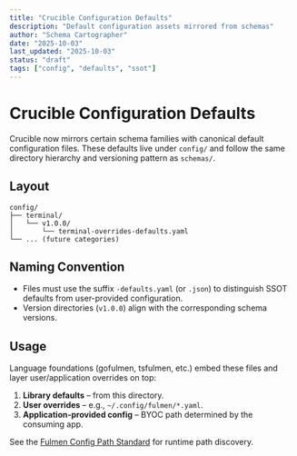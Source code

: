```yaml
---
title: "Crucible Configuration Defaults"
description: "Default configuration assets mirrored from schemas"
author: "Schema Cartographer"
date: "2025-10-03"
last_updated: "2025-10-03"
status: "draft"
tags: ["config", "defaults", "ssot"]
---
```


# Crucible Configuration Defaults

Crucible now mirrors certain schema families with canonical default configuration files. These defaults live under `config/` and follow the same directory hierarchy and versioning pattern as `schemas/`.

## Layout

```
config/
├── terminal/
│   └── v1.0.0/
│       └── terminal-overrides-defaults.yaml
└── ... (future categories)
```

## Naming Convention

- Files must use the suffix `-defaults.yaml` (or `.json`) to distinguish SSOT defaults from user-provided configuration.
- Version directories (`v1.0.0`) align with the corresponding schema versions.

## Usage

Language foundations (gofulmen, tsfulmen, etc.) embed these files and layer user/application overrides on top:

1. **Library defaults** – from this directory.
2. **User overrides** – e.g., `~/.config/fulmen/*.yaml`.
3. **Application-provided config** – BYOC path determined by the consuming app.

See the [Fulmen Config Path Standard](../docs/standards/config/fulmen-config-paths.md) for runtime path discovery.
